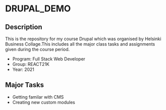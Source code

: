 # DRUPAL_DEMO

## Description

This is the repository for my course Drupal which was organised by Helsinki Business Collage.This includes all the major class tasks and assignments given during the course period.
- Program: Full Stack Web Developer
- Group: REACT21K
- Year: 2021

## Major Tasks

- Getting familar with CMS
- Creating new custom modules
